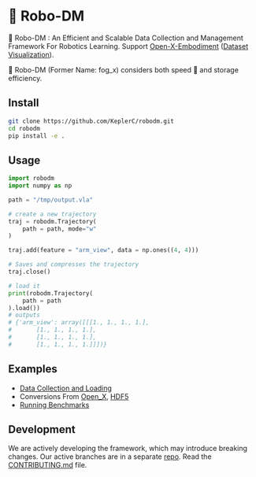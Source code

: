 # 🦊 Robo-DM 

🦊 Robo-DM : An Efficient and Scalable Data Collection and Management Framework For Robotics Learning. Support [Open-X-Embodiment](https://robotics-transformer-x.github.io/) ([Dataset Visualization](https://keplerc.github.io/openxvisualizer/)).

🦊 Robo-DM (Former Name: fog_x)  considers both speed 🚀 and storage efficiency.

## Install 

```bash
git clone https://github.com/KeplerC/robodm.git
cd robodm
pip install -e .
```

## Usage

```py
import robodm
import numpy as np

path = "/tmp/output.vla"

# create a new trajectory
traj = robodm.Trajectory(
    path = path, mode="w"
)

traj.add(feature = "arm_view", data = np.ones((4, 4)))

# Saves and compresses the trajectory
traj.close()

# load it 
print(robodm.Trajectory(
    path = path
).load())
# outputs 
# {'arm_view': array([[[1., 1., 1., 1.],
#       [1., 1., 1., 1.],
#       [1., 1., 1., 1.],
#       [1., 1., 1., 1.]]])}
```

## Examples

* [Data Collection and Loading](./examples/hello_world/data_collection_and_load.pydata_collection_and_load.py)
* Conversions From [Open_X](./examples/converters/openx_to_vla.py), [HDF5](./examples/converters/h5_loader.py)
* [Running Benchmarks](./examples/benchmarks/openx.py)

## Development
We are actively developing the framework, which may introduce breaking changes. Our active 
branches are in a separate [repo](https://github.com/BerkeleyAutomation/fog_x/pulls). 
Read the [CONTRIBUTING.md](CONTRIBUTING.md) file. 
